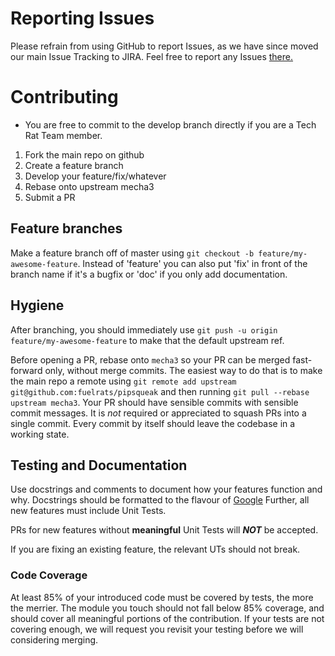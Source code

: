 # Reporting Issues

Please refrain from using GitHub to report Issues, as we have since moved our main Issue Tracking to JIRA. Feel free to report any Issues [there.](http://t.fuelr.at/help)

# Contributing

* You are free to commit to the develop branch directly if you are a Tech Rat Team member.

1. Fork the main repo on github
2. Create a feature branch
3. Develop your feature/fix/whatever
4. Rebase onto upstream mecha3
5. Submit a PR

## Feature branches

Make a feature branch off of master using `git checkout -b feature/my-awesome-feature`. Instead of 'feature' you can also put 'fix' in front of the branch name if it's a bugfix or 'doc' if you only add documentation.

## Hygiene

After branching, you should immediately use `git push -u origin feature/my-awesome-feature` to make that the default upstream ref.

Before opening a PR, rebase onto `mecha3` so your PR can be merged fast-forward only, without merge commits. The easiest way to do that is to make the main repo a remote using `git remote add upstream git@github.com:fuelrats/pipsqueak` and then running `git pull --rebase upstream mecha3`. Your PR should have sensible commits with sensible commit messages. It is *not* required or appreciated to squash PRs into a single commit. Every commit by itself should leave the codebase in a working state.

## Testing and Documentation

Use docstrings and comments to document how your features function and why.
Docstrings should be formatted to the flavour of [Google](https://google.github.io/styleguide/pyguide.html?showone=Comments#Comments)
Further, all new features must include Unit Tests.
 
PRs for new features without **meaningful** Unit Tests will _**NOT**_
be accepted. 

If you are fixing an existing feature, the relevant UTs should not break. 

### Code Coverage
At least 85% of your introduced code must be covered by tests, the more the merrier.
The module you touch should not fall below 85% coverage, and should cover all meaningful portions of the contribution.
If your tests are not covering enough, we will request you revisit your testing before we will considering merging.